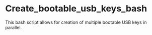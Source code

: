 # Create_bootable_usb_keys_bash
This bash script allows for creation of multiple bootable USB keys in parallel.
